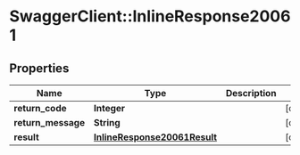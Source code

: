 # SwaggerClient::InlineResponse20061

## Properties
Name | Type | Description | Notes
------------ | ------------- | ------------- | -------------
**return_code** | **Integer** |  | [optional] 
**return_message** | **String** |  | [optional] 
**result** | [**InlineResponse20061Result**](InlineResponse20061Result.md) |  | [optional] 


